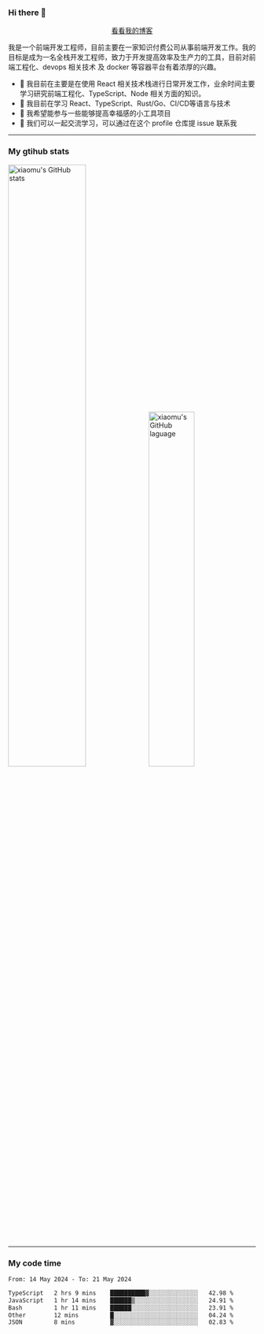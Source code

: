 ### Hi there 👋

<p align="center">
  <a href="https://blog.realjacket.fun">看看我的博客</a>
</p>

我是一个前端开发工程师，目前主要在一家知识付费公司从事前端开发工作。我的目标是成为一名全栈开发工程师，致力于开发提高效率及生产力的工具，目前对前端工程化、devops 相关技术 及 docker 等容器平台有着浓厚的兴趣。

- 🔭 我目前在主要是在使用 React 相关技术栈进行日常开发工作，业余时间主要学习研究前端工程化、TypeScript、Node 相关方面的知识。
- 🌱 我目前在学习 React、TypeScript、Rust/Go、CI/CD等语言与技术
- 👯 我希望能参与一些能够提高幸福感的小工具项目
- 💬 我们可以一起交流学习，可以通过在这个 profile 仓库提 issue 联系我

***

### My gtihub stats

<a><img src="https://github-readme-stats-git-masterrstaa-rickstaa.vercel.app/api?username=real-jacket&&show_icons=true" title="xiaomu's GitHub stats" alt="xiaomu's GitHub stats" style="width:56%;"/></a>
<a><img src="https://github-readme-stats-git-masterrstaa-rickstaa.vercel.app/api/top-langs/?username=real-jacket&layout=compact" title="xiaomu's GitHub laguage" alt="xiaomu's GitHub laguage" style="width:43%;"/><a/>

***

### My code time

<!--START_SECTION:waka-->

```txt
From: 14 May 2024 - To: 21 May 2024

TypeScript   2 hrs 9 mins    ██████████▓░░░░░░░░░░░░░░   42.98 %
JavaScript   1 hr 14 mins    ██████▒░░░░░░░░░░░░░░░░░░   24.91 %
Bash         1 hr 11 mins    ██████░░░░░░░░░░░░░░░░░░░   23.91 %
Other        12 mins         █░░░░░░░░░░░░░░░░░░░░░░░░   04.24 %
JSON         8 mins          ▓░░░░░░░░░░░░░░░░░░░░░░░░   02.83 %
```

<!--END_SECTION:waka-->

